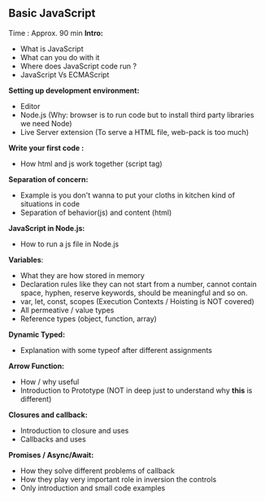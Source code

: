## Basic JavaScript
Time : Approx. 90 min
**Intro:**
 - What is JavaScript
 - What can you do with it 
 - Where does JavaScript code run ? 
 - JavaScript Vs ECMAScript
 
**Setting up development environment:**
 - Editor
 - Node.js (Why: browser is to run code but to install third party libraries we need Node)
 - Live Server extension (To serve a HTML file, web-pack is too much)
 
**Write your first code :**
 - How html and js work together (script tag)
 
**Separation of concern:** 
 - Example is you don't wanna to put your cloths in kitchen kind of situations in code
 - Separation of behavior(js) and content (html)
 
**JavaScript in Node.js:** 
 - How to run a js file in Node.js

**Variables**: 
 - What they are how stored in memory
 - Declaration rules like they can not start from a number, cannot contain space, hyphen, reserve keywords, should be  meaningful and so on.
 - var, let, const, scopes (Execution Contexts / Hoisting is NOT covered)
 - All permeative / value types 
 - Reference types (object, function, array)
 
**Dynamic Typed:**
 - Explanation with some typeof after different assignments
 
**Arrow Function:**
 - How / why useful
 - Introduction to Prototype (NOT in deep just to understand why **this** is different)
 
**Closures and callback:** 
 - Introduction to closure and uses
 - Callbacks and uses
 
**Promises / Async/Await:** 
 - How they solve different problems of callback
 - How they play very important role in inversion the controls  
 - Only introduction and small code examples
